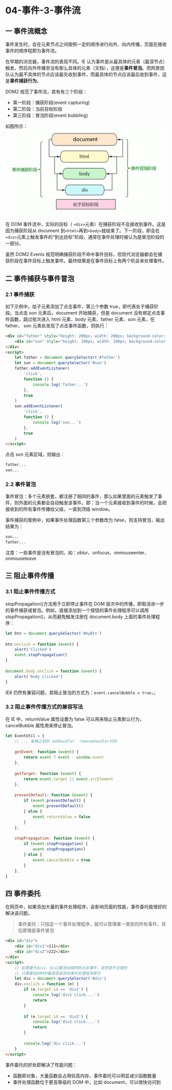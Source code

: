 # 04-事件-3-事件流

## 一 事件流概念

事件发生时，会在元素节点之间按照一定的顺序进行向外、向内传播，页面在接收事件的顺序程即为事件流。

在早期的浏览器，事件流的表现不同。IE 认为事件是从最具体的元素（最深节点）触发，然后向外传播至没有那么具体的元素（文档），这便是**事件冒泡**。而网景团队认为最不具体的节点应该最先收到事件，而最具体的节点应该最后收到事件，这是**事件捕获行为**。

DOM2 规范了事件流，其有有三个阶段：

-   第一阶段：捕获阶段(event capturing)
-   第二阶段：当前目标阶段
-   第三阶段：冒泡阶段(event bubbling)

如图所示：
![事件流](../images/dom/02.png)

在 DOM 事件流中，实际的目标（ `<div>`元素）在捕获阶段不会接收到事件。这是因为捕获阶段从 document 到`<html>`再到`<body>`就结束了。下一阶段，即会在`<div>`元素上触发事件的“到达目标”阶段，通常在事件处理时被认为是冒泡阶段的一部分。

虽然 DOM2 Events 规范明确捕获阶段不命中事件目标，但现代浏览器都会在捕获阶段在事件目标上触发事件。最终结果是在事件目标上有两个机会来处理事件。

## 二 事件捕获与事件冒泡

### 2.1 事件捕获

如下示例中，给子元素添加了点击事件，第三个参数 true，即代表处于捕获阶段。当点击 son 元素后，document 开始捕获，但是 document 没有绑定点击事件函数，跳过依次进入 html 元素、body 元素、father 元素、son 元素，在 father、 son 元素处发现了点击事件函数，则执行：

```html
<div id="father" style="height: 200px; width: 200px; background-color: aqua">
    <div id="son" style="height: 100px; width: 100px; background-color: coral"></div>
</div>
<script>
    let father = document.querySelector('#father')
    let son = document.querySelector('#son')
    father.addEventListener(
        'click',
        function () {
            console.log('father...')
        },
        true
    )
    son.addEventListener(
        'click',
        function () {
            console.log('son...')
        },
        true
    )
</script>
```

点击 son 元素区域，则输出：

```txt
father...
son...
```

### 2.2 事件冒泡

事件冒泡：多个元素嵌套，都注册了相同的事件，那么如果里面的元素触发了事件，则外面的元素都会自动触发该事件。即：当一个元素接收到事件的时候，会把接收到的所有事件传播给父级，一直到顶级 window。

事件捕获的案例中，如果事件处理函数第三个参数改为 false，则支持冒泡，输出结果为：

```txt
son...
father...
```

注意：一些事件是没有冒泡的，如：oblur、onfocus、onmouseenter、onmouseleave

## 三 阻止事件传播

### 3.1 阻止事件传播方式

stopPropagation()方法用于立即停止事件在 DOM 层次中的传播，即取消进一步的事件捕获或冒泡。例如，直接添加到一个按钮的事件处理程序可以调用 stopPropagation()，从而避免触发注册在 document.body 上面的事件处理程序：

```js
let btn = document.querySelector('#myBtn')

btn.onclick = function (event) {
    alert('Clicked')
    event.stopPropagation()
}

document.body.onclick = function (event) {
    alert('Body clicked')
}
```

IE8 仍然有兼容问题，其阻止冒泡的方式为：`event.cancelBubble = true;`。

### 3.2 阻止事件传播方式的兼容写法

在 IE 中，returnValue 属性设置为 false 可以用来阻止元素默认行为，cancelBubble 属性用来停止冒泡。

```js
let EventUtil = {
    // ... 省略之前的 addHandler  removeHandler代码

    getEvent: function (event) {
        return event ? event : window.event
    },

    getTarget: function (event) {
        return event.target || event.srcElement
    },

    preventDefault: function (event) {
        if (event.preventDefault) {
            event.preventDefault()
        } else {
            event.returnValue = false
        }
    },

    stopPropagation: function (event) {
        if (event.stopPropagation) {
            event.stopPropagation()
        } else {
            event.cancelBubble = true
        }
    },
}
```

## 四 事件委托

在网页中，如果添加大量的事件处理程序，会影响页面的性能，事件委托能很好的解决该问题。

> 事件委托：只指定一个事件处理程序，就可以管理某一类型的所有事件，背后原理是事件冒泡

```html
<div id="div">
    <div id="div1">111</div>
    <div id="div2">222</div>
</div>
<script>
    // 如果要为div1，div2都添加相同的点击事件，显然是不合理的
    // 只需要在DOM的最高层级添加事件处理程序即可
    let div = document.querySelector('#div')
    div.onclick = function (e) {
        if (e.target.id == 'div1') {
            console.log('div1 click....')
            return
        }

        if (e.target.id == 'div2') {
            console.log('div2 click....')
            return
        }

        console.log('div click...')
    }
</script>
```

事件委托的好处即解决了性能问题：

-   函数即对象，大量函数会占用较高内存，事件委托可以明显减少函数数量
-   事件处理函数位于更高等级的 DOM 中，比如 document，可以很快访问到
